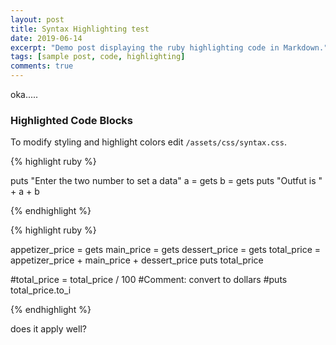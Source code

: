 ```yaml
---
layout: post
title: Syntax Highlighting test
date: 2019-06-14
excerpt: "Demo post displaying the ruby highlighting code in Markdown."
tags: [sample post, code, highlighting]
comments: true
---
```


oka..... 

### Highlighted Code Blocks

To modify styling and highlight colors edit `/assets/css/syntax.css`.

{% highlight ruby %}

puts "Enter the two number to set a data"
a = gets
b = gets
puts "Outfut is " + a + b

{% endhighlight %}


{% highlight ruby %}

appetizer_price = gets
main_price = gets
dessert_price = gets
total_price = appetizer_price + main_price + dessert_price
puts total_price

#total_price = total_price / 100 #Comment: convert to dollars
#puts total_price.to_i

{% endhighlight %}


does it apply well?

